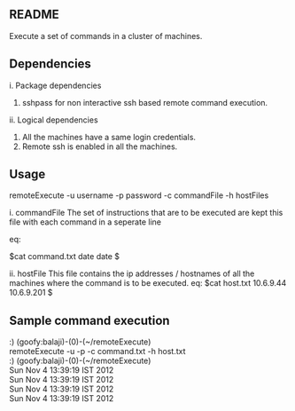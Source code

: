README 
------

Execute a set of commands in a cluster of machines. 

Dependencies 
------------
i.  Package dependencies
1. sshpass for non interactive ssh based remote command execution.

ii. Logical dependencies
1. All the machines have a same login credentials.
2. Remote ssh is enabled in all the machines. 

 

Usage
-----
remoteExecute -u username -p password -c commandFile -h hostFiles

i. commandFile 
The set of instructions that are to be executed are kept this file with each command in a seperate line

eq: 

$cat command.txt
date
date
$

ii. hostFile
This file contains the ip addresses / hostnames of all the machines where the command is to be executed.
eq:
$cat host.txt
10.6.9.44
10.6.9.201
$

Sample command execution
------------------------
 :) (goofy:balaji)-(0)-(~/remoteExecute)                                     
remoteExecute -u <username> -p <password> -c command.txt  -h host.txt         
 :) (goofy:balaji)-(0)-(~/remoteExecute)                                      
Sun Nov  4 13:39:19 IST 2012                                                  
Sun Nov  4 13:39:19 IST 2012                                                  
Sun Nov  4 13:39:19 IST 2012                                                  
Sun Nov  4 13:39:19 IST 2012                                                   

